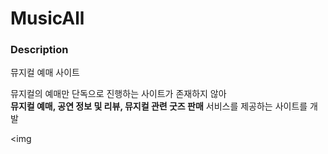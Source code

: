 # MusicAll

### Description

뮤지컬 예매 사이트

뮤지컬의 예매만 단독으로 진행하는 사이트가 존재하지 않아<br>
**뮤지컬 예매, 공연 정보 및 리뷰, 뮤지컬 관련 굿즈 판매** 서비스를 제공하는 사이트를 개발

<img





